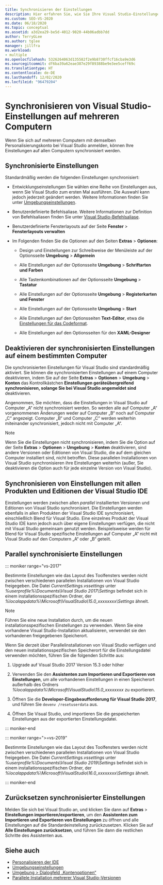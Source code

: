 ```yaml
---
title: Synchronisieren der Einstellungen
description: Hier erfahren Sie, wie Sie Ihre Visual Studio-Einstellungen auf mehreren Computern synchronisieren können, indem Sie sich beim selben Personalisierungskonto anmelden.
ms.custom: SEO-VS-2020
ms.date: 06/18/2020
ms.topic: conceptual
ms.assetid: a3d2ea29-be5d-4012-9820-44b06adbb7dd
author: TerryGLee
ms.author: tglee
manager: jillfra
ms.workload:
- multiple
ms.openlocfilehash: 5326264063d135582f2e9b8730ffcf16cba9e3d6
ms.sourcegitcommit: df6ba39a62eae387e29f89388be9e3ee5ceff69c
ms.translationtype: HT
ms.contentlocale: de-DE
ms.lasthandoff: 12/02/2020
ms.locfileid: "96479204"
---
```

# <a name="synchronize-visual-studio-settings-across-multiple-computers"></a>Synchronisieren von Visual Studio-Einstellungen auf mehreren Computern

Wenn Sie sich auf mehreren Computern mit demselben Personalisierungskonto bei Visual Studio anmelden, können Ihre Einstellungen auf allen Computern synchronisiert werden.

## <a name="synchronized-settings"></a>Synchronisierte Einstellungen

Standardmäßig werden die folgenden Einstellungen synchronisiert:

- Entwicklungseinstellungen Sie wählen eine Reihe von Einstellungen aus, wenn Sie Visual Studio zum ersten Mal ausführen. Die Auswahl kann jedoch jederzeit geändert werden. Weitere Informationen finden Sie unter [Umgebungseinstellungen](../ide/environment-settings.md).

- Benutzerdefinierte Befehlsaliase. Weitere Informationen zur Definition von Befehlsaliasen finden Sie unter [Visual Studio-Befehlsaliase](../ide/reference/visual-studio-command-aliases.md).

- Benutzerdefinierte Fensterlayouts auf der Seite **Fenster** > **Fensterlayouts verwalten**

- Im Folgenden finden Sie die Optionen auf den Seiten **Extras** > **Optionen**:

  - Design und Einstellungen zur Schreibweise der Menüleiste auf der Optionsseite **Umgebung** > **Allgemein**

  - Alle Einstellungen auf der Optionsseite **Umgebung** > **Schriftarten und Farben**

  - Alle Tastenkombinationen auf der Optionsseite **Umgebung** > **Tastatur**

  - Alle Einstellungen auf der Optionsseite **Umgebung** > **Registerkarten und Fenster**

  - Alle Einstellungen auf der Optionsseite **Umgebung** > **Start**

  - Alle Einstellungen auf den Optionsseiten **Text-Editor**, etwa die [Einstellungen für das Codeformat](code-styles-and-code-cleanup.md).

  - Alle Einstellungen auf den Optionsseiten für den **XAML-Designer**

## <a name="turn-off-synchronized-settings-on-a-particular-computer"></a>Deaktivieren der synchronisierten Einstellungen auf einem bestimmten Computer

Die synchronisierten Einstellungen für Visual Studio sind standardmäßig aktiviert. Sie können die synchronisierten Einstellungen auf einem Computer deaktivieren, indem Sie auf der Seite **Extras** > **Optionen** > **Umgebung** > **Konten** das Kontrollkästchen **Einstellungen geräteübergreifend synchronisieren, solange Sie bei Visual Studio angemeldet sind** deaktivieren.

Angenommen, Sie möchten, dass die Einstellungen in Visual Studio auf Computer „A“ nicht synchronisiert werden. So werden alle auf Computer „A“ vorgenommenen Änderungen weder auf Computer „B“ noch auf Computer „C“ angezeigt. Computer „B“ und Computer „C“ werden weiterhin miteinander synchronisiert, jedoch nicht mit Computer „A“.

> [!NOTE]
> Wenn Sie die Einstellungen nicht synchronisieren, indem Sie die Option auf der Seite **Extras** > **Optionen** > **Umgebung** > **Konten** deaktivieren, sind andere Versionen oder Editionen von Visual Studio, die auf dem gleichen Computer installiert sind, nicht betroffen. Diese parallelen Installationen von Visual Studio synchronisieren ihre Einstellungen weiterhin (außer, Sie deaktivieren die Option auch für jede einzelne Version von Visual Studio).

## <a name="synchronize-settings-across-visual-studio-ide-products-and-editions"></a>Synchronisieren von Einstellungen mit allen Produkten und Editionen der Visual Studio IDE

Einstellungen werden zwischen allen *parallel* installierten Versionen und Editionen von Visual Studio synchronisiert. Die Einstellungen werden ebenfalls in allen Produkten der Visual Studio IDE synchronisiert, einschließlich Blend für Visual Studio. Eine einzelnes Produkt der Visual Studio IDE kann jedoch auch über eigene Einstellungen verfügen, die nicht mit Visual Studio gemeinsam genutzt werden. Beispielsweise werden für Blend für Visual Studio spezifische Einstellungen auf Computer „A“ nicht mit Visual Studio auf den Computern „A“ oder „B“ geteilt.

## <a name="side-by-side-synchronized-settings"></a>Parallel synchronisierte Einstellungen

::: moniker range="vs-2017"

Bestimmte Einstellungen wie das Layout des Toolfensters werden nicht zwischen verschiedenen parallelen Installationen von Visual Studio freigegeben. Die Datei *CurrentSettings.vssettings* unter *%userprofile%\Documents\Visual Studio 2017\Settings* befindet sich in einem installationsspezifischen Ordner, der *%localappdata%\Microsoft\VisualStudio\15.0_xxxxxxxx\Settings* ähnelt.

> [!NOTE]
> Führen Sie eine neue Installation durch, um die neuen installationsspezifischen Einstellungen zu verwenden. Wenn Sie eine vorhandene Visual Studio-Installation aktualisieren, verwendet sie den vorhandenen freigegebenen Speicherort.

Wenn Sie derzeit über Parallelinstallationen von Visual Studio verfügen und den neuen installationsspezifischen Speicherort für die Einstellungsdatei verwenden möchten, führen Sie die folgenden Schritte aus:

1. Upgrade auf Visual Studio 2017 Version 15.3 oder höher

2. Verwenden Sie den **Assistenten zum Importieren und Exportieren von Einstellungen**, um alle vorhandenen Einstellungen in einen Speicherort außerhalb des Ordners *%localappdata%\Microsoft\VisualStudio\15.0_xxxxxxxx* zu exportieren.

3. Öffnen Sie die **Developer-Eingabeaufforderung für Visual Studio 2017**, und führen Sie `devenv /resetuserdata` aus.

1. Öffnen Sie Visual Studio, und importieren Sie die gespeicherten Einstellungen aus der exportierten Einstellungsdatei.

::: moniker-end

::: moniker range=">=vs-2019"

Bestimmte Einstellungen wie das Layout des Toolfensters werden nicht zwischen verschiedenen parallelen Installationen von Visual Studio freigegeben. Die Datei *CurrentSettings.vssettings* unter *%userprofile%\Documents\Visual Studio 2019\Settings* befindet sich in einem installationsspezifischen Ordner, der *%localappdata%\Microsoft\VisualStudio\16.0_xxxxxxxx\Settings* ähnelt.

::: moniker-end

## <a name="reset-synchronized-settings"></a>Zurücksetzen synchronisierter Einstellungen

Melden Sie sich bei Visual Studio an, und klicken Sie dann auf **Extras** > **Einstellungen importieren/exportieren**, um den **Assistenten zum Importieren und Exportieren von Einstellungen** zu öffnen und alle Einstellungen auf die Standardeinstellung zurückzusetzen. Klicken Sie auf **Alle Einstellungen zurücksetzen**, und führen Sie dann die restlichen Schritte des Assistenten aus.

## <a name="see-also"></a>Siehe auch

- [Personalisieren der IDE](../ide/personalizing-the-visual-studio-ide.md)
- [Umgebungseinstellungen](../ide/environment-settings.md)
- [Umgebung > Dialogfeld „Kontenoptionen“](reference/accounts-environment-options-dialog-box.md)
- [Parallele Installation mehrerer Visual Studio-Versionen](../install/install-visual-studio-versions-side-by-side.md)
